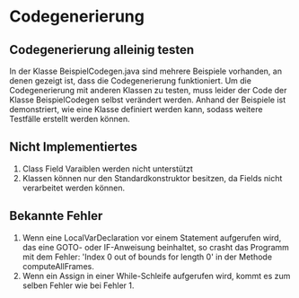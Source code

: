 # Codegenerierung

## Codegenerierung alleinig testen
In der Klasse BeispielCodegen.java sind mehrere Beispiele vorhanden, an denen gezeigt ist, dass die Codegenerierung funktioniert.
Um die Codegenerierung mit anderen Klassen zu testen, muss leider der Code der Klasse BeispielCodegen selbst verändert werden.
Anhand der Beispiele ist demonstriert, wie eine Klasse definiert werden kann, sodass weitere Testfälle erstellt werden können.
## Nicht Implementiertes
1. Class Field Varaiblen werden nicht unterstützt
2. Klassen können nur den Standardkonstruktor besitzen, da Fields nicht verarbeitet werden können.
## Bekannte Fehler
1. Wenn eine LocalVarDeclaration vor einem Statement aufgerufen wird, das eine GOTO- oder IF-Anweisung beinhaltet, so crasht das Programm mit dem Fehler: 'Index 0 out of bounds for length 0' in der Methode computeAllFrames.
2. Wenn ein Assign in einer While-Schleife aufgerufen wird, kommt es zum selben Fehler wie bei Fehler 1.
